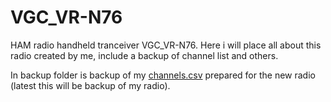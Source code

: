 # VGC_VR-N76
HAM radio handheld tranceiver VGC_VR-N76. Here i will place all about this radio created by me, include a backup of channel list and others.

In backup folder is backup of my <a href="backup/channels.csv">channels.csv</a> prepared for the new radio (latest this will be backup of my radio).
